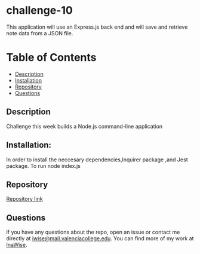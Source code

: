 # challenge-10

 This application will use an Express.js back end and will save and retrieve note data from a JSON file.
 
 # Table of Contents 

* [Description](#Description)
* [Installation](#Installation)
* [Repository](#Repository)
* [Questions](#Questions)

## Description

Challenge this week builds a Node.js command-line application

## Installation:
In order to install the neccesary dependencies,Inquirer package ,and Jest package. To run node index.js


## Repository
[Repository link](https://github.com/InaWise/10.-Object-Oriented-Programming-Challenge-Team-Profile-Generator-AKA-challenge10)

## Questions
If you have any questions about the repo, open an issue or contact me directly at iwise@mail.valenciacollege.edu. You can find more of my work at [InaWise](https://github.com/InaWise).






